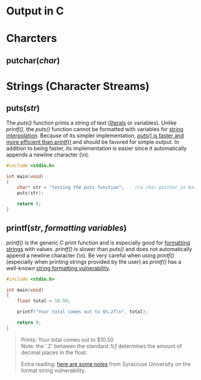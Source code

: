 # Output in C

# Charcters

## putchar(__*char*__)

# Strings (Character Streams)

## puts(__*str*__)
The _puts()_ function prints a string of text ([literals](https://thabo-ambrose.medium.com/what-is-a-literal-in-computer-programming-560eace90b5b) or variables).
Unlike _printf()_, the _puts()_ function cannot be formatted with variables for [string interpolation](https://en.wikipedia.org/wiki/String_interpolation). 
Because of its simpler implementation, [_puts()_ is faster and more efficient than _printf()_](https://www.quora.com/What-is-the-difference-between-puts-and-printf) and should be favored for simple output. In addition to being faster, its implementation is easier since it automatically appends a newline character (\n).
```C
#include <stdio.h>

int main(void)
{
    char* str = "testing the puts function";    //a char pointer is basically a read-only string
    puts(str);

    return 0;
}
```

## printf(__*str*__, __*formatting variables*__)
_printf()_ is the generic C print function and is especially good for [formatting strings](https://www.geeksforgeeks.org/format-specifiers-in-c/) with values.
_printf()_ is slower than _puts()_ and does not automatically append a newline character (\n). Be very careful when using _printf()_ (especially when printing
strings provided by the user) as _printf()_ has a well-known [string formatting vulnerability](https://owasp.org/www-community/attacks/Format_string_attack).
```C
#include <stdio.h>

int main(void)
{
    float total = 10.50;

    printf("Your total comes out to $%.2f\n", total);

    return 0;
}
```
> Prints: Your total comes out to $10.50 <br />
> Note: the '.2' between the standard _%f_ determines the amount of decimal places in the float. <br />
> 
> Extra reading: [here are some notes](https://web.ecs.syr.edu/~wedu/Teaching/cis643/LectureNotes_New/Format_String.pdf) from Syracruse University on the format string vulnerability. <br />
